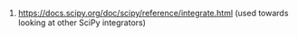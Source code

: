 
1. https://docs.scipy.org/doc/scipy/reference/integrate.html (used towards looking at other SciPy integrators)
